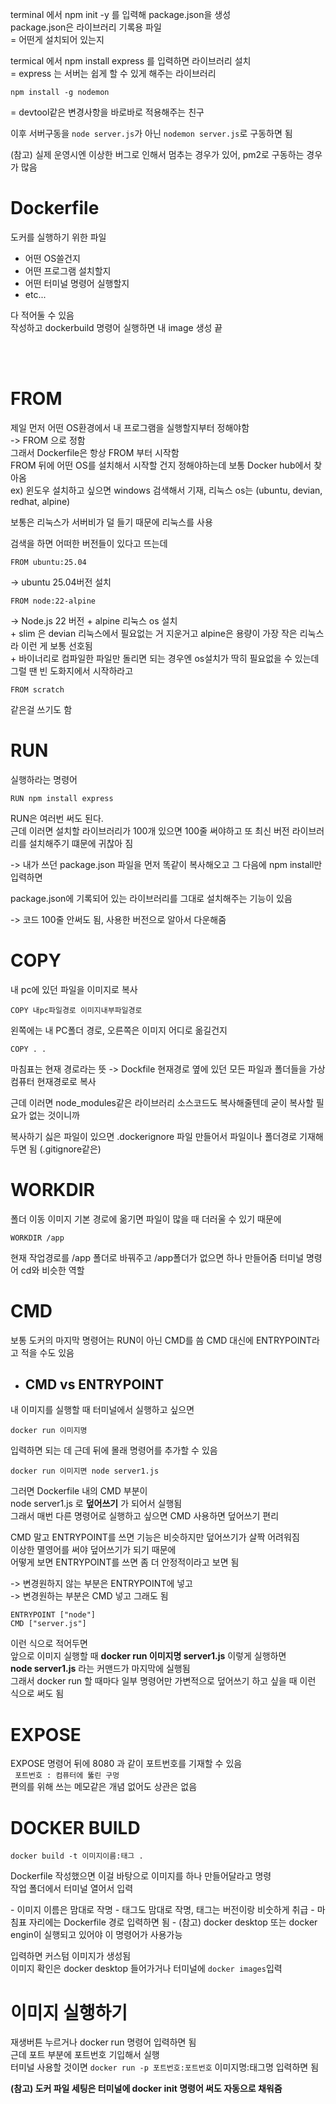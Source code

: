 terminal 에서 npm init -y 를 입력해 package.json을 생성  
package.json은 라이브러리 기록용 파일  
= 어떤게 설치되어 있는지

termical 에서 npm install express 를 입력하면 라이브러리 설치  
= express 는 서버는 쉽게 할 수 있게 해주는 라이브러리


```
npm install -g nodemon
```
= devtool같은 변경사항을 바로바로 적용해주는 친구

이후 서버구동을 ```node server.js```가 아닌
```nodemon server.js```로 구동하면 됨

(참고) 실제 운영시엔 이상한 버그로 인해서 멈추는 경우가 있어, pm2로 구동하는 경우가 많음

# Dockerfile
도커를 실행하기 위한 파일  
+ 어떤 OS쓸건지  
+ 어떤 프로그램 설치할지
+ 어떤 터미널 명령어 실행할지
+ etc...   

다 적어둘 수 있음  
작성하고 dockerbuild 명령어 실행하면 내 image 생성 끝 

<br><br>

# FROM
제일 먼저 어떤 OS환경에서 내 프로그램을 실행할지부터 정해야함   
-> FROM 으로 정함  
그래서 Dockerfile은 항상 FROM 부터 시작함  
FROM 뒤에 어떤 OS를 설치해서 시작할 건지 정해야하는데 보통 Docker hub에서 찾아옴  
    ex) 윈도우 설치하고 싶으면 windows 검색해서 기재,
   리눅스 os는 (ubuntu, devian, redhat, alpine)  

   보통은 리눅스가 서버비가 덜 들기 때문에 리눅스를 사용  

검색을 하면 어떠한 버전들이 있다고 뜨는데
```
FROM ubuntu:25.04
``` 
-> ubuntu 25.04버전 설치
```
FROM node:22-alpine
```
-> Node.js 22 버전 + alpine 리눅스 os 설치  
\+ slim 은 devian 리눅스에서 필요없는 거 지운거고 alpine은 용량이 가장 작은 리눅스라 이런 게 보통 선호됨  
\+ 바이너리로 컴파일한 파일만 돌리면 되는 경우엔 os설치가 딱히 필요없을 수 있는데 그럴 땐 빈 도화지에서 시작하라고  
```
FROM scratch
``` 
같은걸 쓰기도 함

# RUN
실행하라는 명령어

```
RUN npm install express
```
RUN은 여러번 써도 된다.   
근데 이러면 설치할 라이브러리가 100개 있으면 100줄 써야하고 또 최신 버전 라이브러리를 설치해주기 떄문에 귀찮아 짐  

-> 내가 쓰던 package.json 파일을 먼저 똑같이 복사해오고 그 다음에 npm install만 입력하면

   package.json에 기록되어 있는 라이브러리를 그대로 설치해주는 기능이 있음  

-> 코드 100줄 안써도 됨, 사용한 버전으로 알아서 다운해줌  

# COPY
내 pc에 있던 파일을 이미지로 복사

```
COPY 내pc파일경로 이미지내부파일경로
```
왼쪽에는 내 PC폴더 경로, 오른쪽은 이미지 어디로 옮길건지

```
COPY . .
```
마침표는 현재 경로라는 뜻
-> Dockfile 현재경로 옆에 있던 모든 파일과 폴더들을 가상컴퓨터 현재경로로 복사

근데 이러면 node_modules같은 라이브러리 소스코드도 복사해줄텐데 굳이 복사할 필요가 없는 것이니까  

복사하기 싫은 파일이 있으면 .dockerignore 파일 만들어서 파일이나 폴더경로 기재해두면 됨 (.gitignore같은)

# WORKDIR
폴더 이동
이미지 기본 경로에 옮기면 파일이 많을 때 더러울 수 있기 때문에

```
WORKDIR /app
```
현재 작업경로를 /app 폴더로 바꿔주고 /app폴더가 없으면 하나 만들어줌
터미널 명령어 cd와 비슷한 역할  


# CMD
보통 도커의 마지막 명령어는 RUN이 아닌 CMD를 씀
CMD 대신에 ENTRYPOINT라고 적을 수도 있음  

+ ## CMD vs ENTRYPOINT
내 이미지를 실행할 때 터미널에서 실행하고 싶으면
```
docker run 이미지명
```
입력하면 되는 데 근데 뒤에 몰래 명령어를 추가할 수 있음

```
docker run 이미지면 node server1.js
```
그러면 Dockerfile 내의 CMD 부분이  
node server1.js 로 **덮어쓰기** 가 되어서 실행됨  
그래서 매번 다른 명령어로 실행하고 싶으면 CMD 사용하면 덮어쓰기 편리  

CMD 말고 ENTRYPOINT를 쓰면 기능은 비슷하지만 덮어쓰기가 살짝 어려워짐  
이상한 멸영어를 써야 덮어쓰기가 되기 때문에  
어떻게 보면 ENTRYPOINT를 쓰면 좀 더 안정적이라고 보면 됨  

-> 변경원하지 않는 부분은 ENTRYPOINT에 넣고  
-> 변경원하는 부분은 CMD 넣고 그래도 됨  

```
ENTRYPOINT ["node"]
CMD ["server.js"]
```
이런 식으로 적어두면  
앞으로 이미지 실행할 때 **docker run 이미지명 server1.js** 이렇게 실행하면   
**node server1.js** 라는 커맨드가 마지막에 실행됨  
그래서 docker run 할 때마다 일부 명령어만 가변적으로 덮어쓰기 하고 싶을 때 이런 식으로 써도 됨  

# EXPOSE 
EXPOSE 명령어 뒤에 8080 과 같이 포트번호를 기재할 수 있음  
``` 포트번호 : 컴퓨터에 뚫린 구멍```  
편의를 위해 쓰는 메모같은 개념 없어도 상관은 없음  

# DOCKER BUILD
```
docker build -t 이미지이름:태그 .
```
Dockerfile 작성했으면 이걸 바탕으로 이미지를 하나 만들어달라고 명령  
작업 폴더에서 터미널 열어서 입력  

\- 이미지 이름은 맘대로 작명
\- 태그도 맘대로 작명, 태그는 버전이랑 비숫하게 취급
\- 마침표 자리에는 Dockerfile 경로 입력하면 됨
\- (참고) docker desktop 또는 docker engin이 실행되고 있어야 이 명령어가 사용가능  

입력하면 커스텀 이미지가 생성됨  
이미지 확인은 docker desktop 들어가거나 터미널에 ```docker images```입력  

# 이미지 실행하기
재생버튼 누르거나 docker run 명령어 입력하면 됨  
근데 포트 부분에 포트번호 기입해서 실행  
터미널 사용할 것이면 ```docker run -p 포트번호:포트번호``` 이미지명:태그명 입력하면 됨  


**(참고) 도커 파일 세팅은 터미널에 docker init 명령어 써도 자동으로 채워줌**